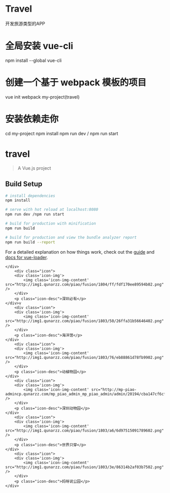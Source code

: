 # Travel
开发旅游类型的APP

# 全局安装 vue-cli
npm install --global vue-cli

# 创建一个基于 webpack 模板的项目
vue init webpack my-project(travel)

# 安装依赖走你
cd my-project
npm install
npm run dev / npm run start


# travel

> A Vue.js project

## Build Setup

``` bash
# install dependencies
npm install

# serve with hot reload at localhost:8080
npm run dev /npm run start

# build for production with minification
npm run build

# build for production and view the bundle analyzer report
npm run build --report
```

For a detailed explanation on how things work, check out the [guide](http://vuejs-templates.github.io/webpack/) and [docs for vue-loader](http://vuejs.github.io/vue-loader).

    </div>
        <div class="icon">
        <div class='icon-img'>
            <img class='icon-img-content' src="http://img1.qunarzz.com/piao/fusion/1804/ff/fdf170ee89594b02.png" />
        </div>
        <p class="icon-desc">深圳必有</p>
    </div>v
        <div class="icon">
        <div class='icon-img'>
            <img class='icon-img-content' src="http://img1.qunarzz.com/piao/fusion/1803/50/26ffa31b56646402.png" />
        </div>
        <p class="icon-desc">海洋馆</p>
    </div>
        <div class="icon">
        <div class='icon-img'>
            <img class='icon-img-content' src="http://img1.qunarzz.com/piao/fusion/1803/76/eb88861d78fb9902.png" />
        </div>
        <p class="icon-desc">动植物园</p>
    </div>
        <div class="icon">
        <div class='icon-img'>
            <img class='icon-img-content' src="http://mp-piao-admincp.qunarzz.com/mp_piao_admin_mp_piao_admin/admin/20194/cba147cf6cfcea7109d0bff6aac6f626.png" />
        </div>
        <p class="icon-desc">深圳动物园</p>
    </div>
        <div class="icon">
        <div class='icon-img'>
            <img class='icon-img-content' src="http://img1.qunarzz.com/piao/fusion/1803/a6/6d97515091789602.png" />
        </div>
        <p class="icon-desc">世界只穿</p>
    </div>
        <div class="icon">
        <div class='icon-img'>
            <img class='icon-img-content' src="http://img1.qunarzz.com/piao/fusion/1803/3e/86314b2af03b7502.png" />
        </div>
        <p class="icon-desc">妈呀说公园</p>
    </div>
    